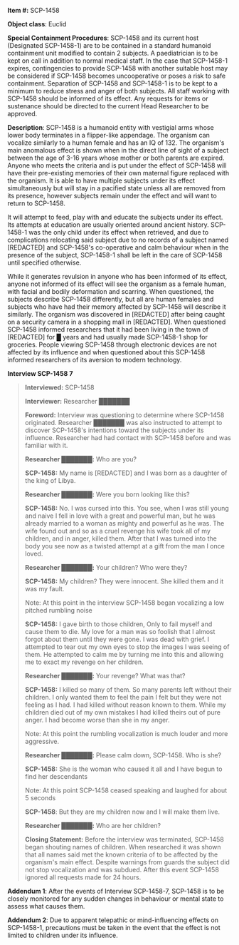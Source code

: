 **Item #:** SCP-1458

**Object class**: Euclid

**Special Containment Procedures**: SCP-1458 and its current host (Designated SCP-1458-1) are to be contained in a standard humanoid containment unit modified to contain 2 subjects. A paediatrician is to be kept on call in addition to normal medical staff. In the case that SCP-1458-1 expires, contingencies to provide SCP-1458 with another suitable host may be considered if SCP-1458 becomes uncooperative or poses a risk to safe containment. Separation of SCP-1458 and SCP-1458-1 is to be kept to a minimum to reduce stress and anger of both subjects. All staff working with SCP-1458 should be informed of its effect. Any requests for items or sustenance should be directed to the current Head Researcher to be approved.

**Description**: SCP-1458 is a humanoid entity with vestigial arms whose lower body terminates in a flipper-like appendage. The organism can vocalize similarly to a human female and has an IQ of 132. The organism's main anomalous effect is shown when in the direct line of sight of a subject between the age of 3-16 years whose mother or both parents are expired. Anyone who meets the criteria and is put under the effect of SCP-1458 will have their pre-existing memories of their own maternal figure replaced with the organism. It is able to have multiple subjects under its effect simultaneously but will stay in a pacified state unless all are removed from its presence, however subjects remain under the effect and will want to return to SCP-1458.

It will attempt to feed, play with and educate the subjects under its effect. Its attempts at education are usually oriented around ancient history. SCP-1458-1 was the only child under its effect when retrieved, and due to complications relocating said subject due to no records of a subject named \[REDACTED\] and SCP-1458's co-operative and calm behaviour when in the presence of the subject, SCP-1458-1 shall be left in the care of SCP-1458 until specified otherwise.

While it generates revulsion in anyone who has been informed of its effect, anyone not informed of its effect will see the organism as a female human, with facial and bodily deformation and scarring. When questioned, the subjects describe SCP-1458 differently, but all are human females and subjects who have had their memory affected by SCP-1458 will describe it similarly. The organism was discovered in \[REDACTED\] after being caught on a security camera in a shopping mall in \[REDACTED\]. When questioned SCP-1458 informed researchers that it had been living in the town of \[REDACTED\] for █ years and had usually made SCP-1458-1 shop for groceries. People viewing SCP-1458 through electronic devices are not affected by its influence and when questioned about this SCP-1458 informed researchers of its aversion to modern technology.

**Interview SCP-1458 7**

> **Interviewed:** SCP-1458  
>   
> **Interviewer:** Researcher ███████  
>   
> **Foreword:** Interview was questioning to determine where SCP-1458 originated. Researcher ███████ was also instructed to attempt to discover SCP-1458's intentions toward the subjects under its influence. Researcher had had contact with SCP-1458 before and was familiar with it.  
>   
> **<Begin Log>**
> 
> **Researcher ███████:** Who are you?
> 
> **SCP-1458:** My name is \[REDACTED\] and I was born as a daughter of the king of Libya.
> 
> **Researcher ███████:** Were you born looking like this?
> 
> **SCP-1458:** No. I was cursed into this. You see, when I was still young and naive I fell in love with a great and powerful man, but he was already married to a woman as mighty and powerful as he was. The wife found out and so as a cruel revenge his wife took all of my children, and in anger, killed them. After that I was turned into the body you see now as a twisted attempt at a gift from the man I once loved.
> 
> **Researcher ███████:** Your children? Who were they?
> 
> **SCP-1458:** My children? They were innocent. She killed them and it was my fault.
> 
> Note: At this point in the interview SCP-1458 began vocalizing a low pitched rumbling noise
> 
> **SCP-1458:** I gave birth to those children, Only to fail myself and cause them to die. My love for a man was so foolish that I almost forgot about them until they were gone. I was dead with grief. I attempted to tear out my own eyes to stop the images I was seeing of them. He attempted to calm me by turning me into this and allowing me to exact my revenge on her children.
> 
> **Researcher ███████:** Your revenge? What was that?
> 
> **SCP-1458:** I killed so many of them. So many parents left without their children. I only wanted them to feel the pain I felt but they were not feeling as I had. I had killed without reason known to them. While my children died out of my own mistakes I had killed theirs out of pure anger. I had become worse than she in my anger.
> 
> Note: At this point the rumbling vocalization is much louder and more aggressive.
> 
> **Researcher ███████:** Please calm down, SCP-1458. Who is she?
> 
> **SCP-1458:** She is the woman who caused it all and I have begun to find her descendants
> 
> Note: At this point SCP-1458 ceased speaking and laughed for about 5 seconds
> 
> **SCP-1458**: But they are my children now and I will make them live.
> 
> **Researcher ███████:** Who are her children?
> 
> **<Interview terminated due to outside stimuli>**  
>   
> **Closing Statement:** Before the interview was terminated, SCP-1458 began shouting names of children. When researched it was shown that all names said met the known criteria of to be affected by the organism's main effect. Despite warnings from guards the subject did not stop vocalization and was subdued. After this event SCP-1458 ignored all requests made for 24 hours.

**Addendum 1**: After the events of Interview SCP-1458-7, SCP-1458 is to be closely monitored for any sudden changes in behaviour or mental state to assess what causes them.

**Addendum 2**: Due to apparent telepathic or mind-influencing effects on SCP-1458-1, precautions must be taken in the event that the effect is not limited to children under its influence.